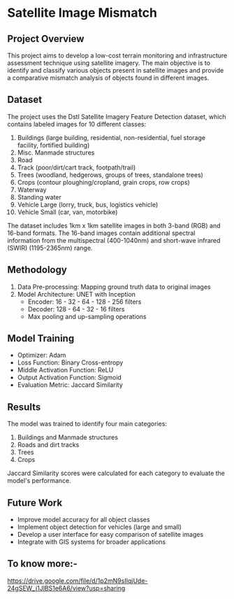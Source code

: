 # Satellite Image Mismatch

## Project Overview
This project aims to develop a low-cost terrain monitoring and infrastructure assessment technique using satellite imagery. The main objective is to identify and classify various objects present in satellite images and provide a comparative mismatch analysis of objects found in different images.

## Dataset
The project uses the Dstl Satellite Imagery Feature Detection dataset, which contains labeled images for 10 different classes:

1. Buildings (large building, residential, non-residential, fuel storage facility, fortified building)
2. Misc. Manmade structures
3. Road
4. Track (poor/dirt/cart track, footpath/trail)
5. Trees (woodland, hedgerows, groups of trees, standalone trees)
6. Crops (contour ploughing/cropland, grain crops, row crops)
7. Waterway
8. Standing water
9. Vehicle Large (lorry, truck, bus, logistics vehicle)
10. Vehicle Small (car, van, motorbike)

The dataset includes 1km x 1km satellite images in both 3-band (RGB) and 16-band formats. The 16-band images contain additional spectral information from the multispectral (400-1040nm) and short-wave infrared (SWIR) (1195-2365nm) range.

## Methodology
1. Data Pre-processing: Mapping ground truth data to original images
2. Model Architecture: UNET with Inception
   - Encoder: 16 - 32 - 64 - 128 - 256 filters
   - Decoder: 128 - 64 - 32 - 16 filters
   - Max pooling and up-sampling operations

## Model Training
- Optimizer: Adam
- Loss Function: Binary Cross-entropy
- Middle Activation Function: ReLU
- Output Activation Function: Sigmoid
- Evaluation Metric: Jaccard Similarity

## Results
The model was trained to identify four main categories:
1. Buildings and Manmade structures
2. Roads and dirt tracks
3. Trees
4. Crops

Jaccard Similarity scores were calculated for each category to evaluate the model's performance.

## Future Work
- Improve model accuracy for all object classes
- Implement object detection for vehicles (large and small)
- Develop a user interface for easy comparison of satellite images
- Integrate with GIS systems for broader applications

## To know more:-
https://drive.google.com/file/d/1p2mN9sIIqjUde-24gSEW_j1JlBS1e6A6/view?usp=sharing

